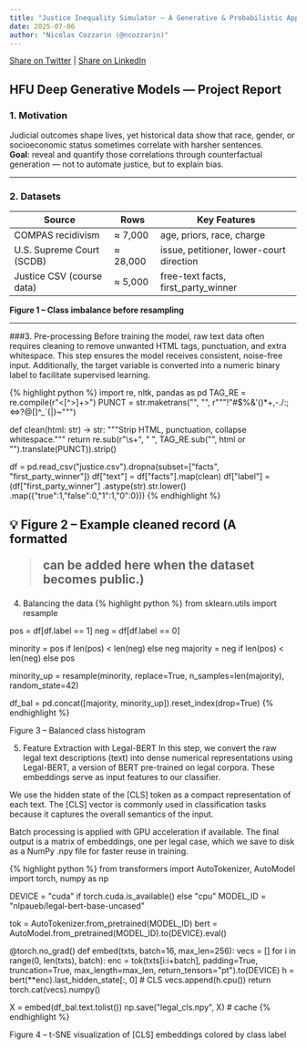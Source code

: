 ```yaml
---
title: "Justice Inequality Simulator — A Generative & Probabilistic Approach to Judicial Bias"
date: 2025-07-06
author: "Nicolas Cozzarin (@ncozzarin)"
---
```


[Share on Twitter](#) | [Share on LinkedIn](#)

## HFU Deep Generative Models — Project Report

### 1. Motivation

Judicial outcomes shape lives, yet historical data show that race, gender, or socioeconomic status sometimes correlate with harsher sentences.  
**Goal**: reveal and quantify those correlations through counterfactual generation — not to automate justice, but to explain bias.

---

### 2. Datasets

| Source                      | Rows     | Key Features                                |
|----------------------------|----------|---------------------------------------------|
| COMPAS recidivism          | ≈ 7,000  | age, priors, race, charge                   |
| U.S. Supreme Court (SCDB)  | ≈ 28,000 | issue, petitioner, lower-court direction    |
| Justice CSV (course data)  | ≈ 5,000  | free-text facts, first_party_winner         |

**Figure 1 – Class imbalance before resampling**  


---

###3. Pre-processing
Before training the model, raw text data often requires cleaning to remove unwanted HTML tags, punctuation, and extra whitespace. This step ensures the model receives consistent, noise-free input. Additionally, the target variable is converted into a numeric binary label to facilitate supervised learning.


{% highlight python %}
import re, nltk, pandas as pd
TAG_RE = re.compile(r"<[^>]+>")
PUNCT = str.maketrans("", "", r"""!"#$%&'()*+,-./:;<=>?@[]^_`{|}~""")

def clean(html: str) -> str:
"""Strip HTML, punctuation, collapse whitespace."""
return re.sub(r"\s+", " ",
TAG_RE.sub("", html or "").translate(PUNCT)).strip()

df = pd.read_csv("justice.csv").dropna(subset=["facts", "first_party_winner"])
df["text"] = df["facts"].map(clean)
df["label"] = (df["first_party_winner"]
.astype(str).str.lower()
.map({"true":1,"false":0,"1":1,"0":0}))
{% endhighlight %}

💡 Figure 2 – Example cleaned record
(A formatted <blockquote> can be added here when the dataset becomes public.)
---
4. Balancing the data
{% highlight python %}
from sklearn.utils import resample

pos = df[df.label == 1]
neg = df[df.label == 0]

minority = pos if len(pos) < len(neg) else neg
majority = neg if len(pos) < len(neg) else pos

minority_up = resample(minority,
replace=True,
n_samples=len(majority),
random_state=42)

df_bal = pd.concat([majority, minority_up]).reset_index(drop=True)
{% endhighlight %}


Figure 3 – Balanced class histogram

5. Feature Extraction with Legal-BERT
In this step, we convert the raw legal text descriptions (text) into dense numerical representations using Legal-BERT, a version of BERT pre-trained on legal corpora. These embeddings serve as input features to our classifier.

We use the hidden state of the [CLS] token as a compact representation of each text. The [CLS] vector is commonly used in classification tasks because it captures the overall semantics of the input.

Batch processing is applied with GPU acceleration if available. The final output is a matrix of embeddings, one per legal case, which we save to disk as a NumPy .npy file for faster reuse in training.

{% highlight python %}
from transformers import AutoTokenizer, AutoModel
import torch, numpy as np

DEVICE = "cuda" if torch.cuda.is_available() else "cpu"
MODEL_ID = "nlpaueb/legal-bert-base-uncased"

tok = AutoTokenizer.from_pretrained(MODEL_ID)
bert = AutoModel.from_pretrained(MODEL_ID).to(DEVICE).eval()

@torch.no_grad()
def embed(txts, batch=16, max_len=256):
vecs = []
for i in range(0, len(txts), batch):
enc = tok(txts[i:i+batch],
padding=True, truncation=True,
max_length=max_len,
return_tensors="pt").to(DEVICE)
h = bert(**enc).last_hidden_state[:, 0] # CLS
vecs.append(h.cpu())
return torch.cat(vecs).numpy()

X = embed(df_bal.text.tolist())
np.save("legal_cls.npy", X) # cache
{% endhighlight %}


Figure 4 – t-SNE visualization of [CLS] embeddings colored by class label




